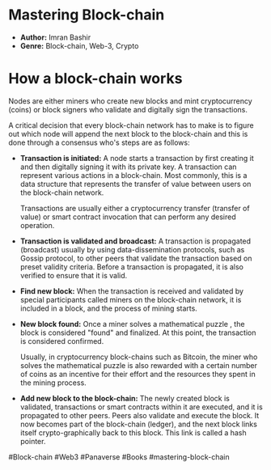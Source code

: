 # Mastering Block-chain
- **Author:** Imran Bashir
- **Genre:** Block-chain, Web-3, Crypto

# How a block-chain works
Nodes are either miners who create new blocks and mint cryptocurrency (coins) or block signers who validate and digitally sign the transactions.

A critical decision that every block-chain network has to make is to figure out which node will append the next block to the block-chain and this is done through a consensus who's steps are as follows:
-  **Transaction is initiated:** A node starts a transaction by first creating it and then digitally signing it with its private key. A transaction can represent various actions in a block-chain. Most commonly, this is a data structure that represents the transfer of value between users on the block-chain network.

	Transactions are usually either a cryptocurrency transfer (transfer of value) or smart contract invocation that can perform any desired operation.

-  **Transaction is validated and broadcast:** A transaction is propagated (broadcast) usually by using data-dissemination protocols, such as Gossip protocol, to other peers that validate the transaction based on preset validity criteria. Before a transaction is propagated, it is also verified to ensure that it is valid.
- **Find new block:**  When the transaction is received and validated by special participants called miners on the block-chain network, it is included in a block, and the process of mining starts.
- **New block found:** Once a miner solves a mathematical puzzle , the block is considered "found" and finalized. At this point, the transaction is considered confirmed. 

	Usually, in cryptocurrency block-chains such as Bitcoin, the miner who solves the mathematical puzzle is also rewarded with a certain number of coins as an incentive for their effort and the resources they spent in the mining process.

- **Add new block to the block-chain:** The newly created block is validated, transactions or smart contracts within it are executed, and it is propagated to other peers. Peers also validate and execute the block. It now becomes part of the block-chain (ledger), and the next block links itself crypto-graphically back to this block. This link is called a hash pointer.

#Block-chain #Web3 #Panaverse #Books #mastering-block-chain 